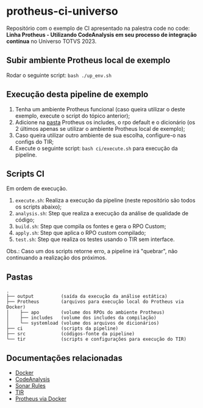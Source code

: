 # protheus-ci-universo

Repositório com o exemplo de CI apresentado na palestra code no code: **Linha Protheus - Utilizando CodeAnalysis em seu processo de integração contínua** no Universo TOTVS 2023.

## Subir ambiente Protheus local de exemplo

Rodar o seguinte script: `bash ./up_env.sh`

## Execução desta pipeline de exemplo

1. Tenha um ambiente Protheus funcional (caso queira utilizar o deste exemplo, execute o script do tópico anterior);
2. Adicione na [pasta](#pastas) Protheus os includes, o rpo default e o dicionário (os 2 últimos apenas se utilizar o ambiente Protheus  local de exemplo);
3. Caso queira utilizar outro ambiente de sua escolha, configure-o nas configs do TIR;
4. Execute o seguinte script: `bash ci/execute.sh` para execução da pipeline.

## Scripts CI

Em ordem de execução.

1. `execute.sh`: Realiza a execução da pipeline (neste repositório são todos os scripts abaixo);
2. `analysis.sh`: Step que realiza a execução da análise de qualidade de código;
4. `build.sh`: Step que compila os fontes e gera o RPO Custom;
3. `apply.sh`: Step que aplica o RPO custom compilado;
5. `test.sh`: Step que realiza os testes usando o TIR sem interface.

Obs.: Caso um dos scripts retorne erro, a pipeline irá "quebrar", não continuando a realização dos próximos.

## Pastas

```
.
├── output          (saída da execução da análise estática)
├── Protheus        (arquivos para execução local do Protheus via Docker)
│    ├── apo        (volume dos RPOs do ambiente Protheus)
│    ├── includes   (volume dos includes da compilação)
│    └── systemload (volume dos arquivos de dicionários)
├── ci              (scripts da pipeline)
├── src             (códigos-fonte da pipeline)
└── tir             (scripts e configurações para execução do TIR)
```

## Documentações relacionadas

- [Docker](https://docs.docker.com)
- [CodeAnalysis](https://codeanalysis.totvs.com.br)
- [Sonar Rules](https://sonar-rules.engpro.totvs.com.br/menu/rules)
- [TIR](https://github.com/totvs/tir)
- [Protheus via Docker](https://docker-Protheus.engpro.totvs.com.br)
